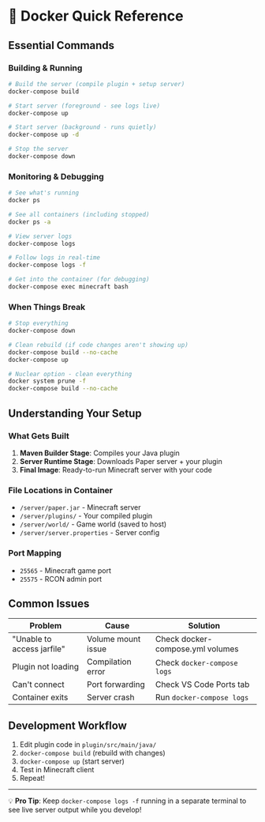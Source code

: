 # 🐳 Docker Quick Reference

## Essential Commands

### Building & Running
```bash
# Build the server (compile plugin + setup server)
docker-compose build

# Start server (foreground - see logs live)
docker-compose up

# Start server (background - runs quietly)
docker-compose up -d

# Stop the server
docker-compose down
```

### Monitoring & Debugging
```bash
# See what's running
docker ps

# See all containers (including stopped)
docker ps -a

# View server logs
docker-compose logs

# Follow logs in real-time
docker-compose logs -f

# Get into the container (for debugging)
docker-compose exec minecraft bash
```

### When Things Break
```bash
# Stop everything
docker-compose down

# Clean rebuild (if code changes aren't showing up)
docker-compose build --no-cache
docker-compose up

# Nuclear option - clean everything
docker system prune -f
docker-compose build --no-cache
```

## Understanding Your Setup

### What Gets Built
1. **Maven Builder Stage**: Compiles your Java plugin
2. **Server Runtime Stage**: Downloads Paper server + your plugin
3. **Final Image**: Ready-to-run Minecraft server with your code

### File Locations in Container
- `/server/paper.jar` - Minecraft server
- `/server/plugins/` - Your compiled plugin
- `/server/world/` - Game world (saved to host)
- `/server/server.properties` - Server config

### Port Mapping
- `25565` - Minecraft game port
- `25575` - RCON admin port

## Common Issues

| Problem | Cause | Solution |
|---------|-------|----------|
| "Unable to access jarfile" | Volume mount issue | Check docker-compose.yml volumes |
| Plugin not loading | Compilation error | Check `docker-compose logs` |
| Can't connect | Port forwarding | Check VS Code Ports tab |
| Container exits | Server crash | Run `docker-compose logs` |

## Development Workflow

1. Edit plugin code in `plugin/src/main/java/`
2. `docker-compose build` (rebuild with changes)
3. `docker-compose up` (start server)
4. Test in Minecraft client
5. Repeat!

---
💡 **Pro Tip**: Keep `docker-compose logs -f` running in a separate terminal to see live server output while you develop!

